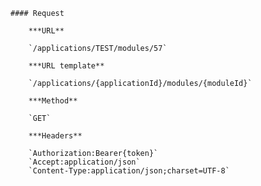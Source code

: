     #### Request

        ***URL**

        `/applications/TEST/modules/57`

        ***URL template**

        `/applications/{applicationId}/modules/{moduleId}`

        ***Method**

        `GET`

        ***Headers**

        `Authorization:Bearer{token}`
        `Accept:application/json`
        `Content-Type:application/json;charset=UTF-8`
